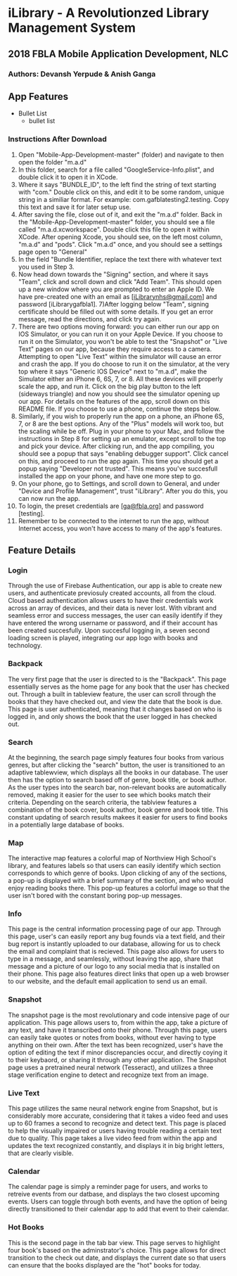 # iLibrary - A Revolutionzed Library Management System

## 2018 FBLA Mobile Application Development, NLC

### Authors: Devansh Yerpude & Anish Ganga

## App Features

* Bullet List
    * bullet list

### Instructions After Download

1) Open "Mobile-App-Development-master" (folder) and navigate to then open the folder "m.a.d"
2) In this folder, search for a file called "GoogleService-Info.plist", and double click it to open it in XCode. 
3) Where it says "BUNDLE_ID", to the left find the string of text starting with "com." Double click on this, and edit it to be some random, unique string in a similiar format. For example: com.gafblatesting2.testing. Copy this text and save it for later setup use. 
4) After saving the file, close out of it, and exit the "m.a.d" folder. Back in the "Mobile-App-Development-master" folder, you should see a file called "m.a.d.xcworkspace". Double click this file to open it within XCode. After opening Xcode, you should see, on the left most column, "m.a.d" and "pods". Click "m.a.d" once, and you should see a settings page open to "General" 
5) In the field "Bundle Identifier, replace the text there with whatever text you used in Step 3. 
6) Now head down towards the "Signing" section, and where it says "Team", click and scroll down and click "Add Team". This should open up a new window where you are prompted to enter an Apple ID. We have pre-created one with an email as [iLibrarynhs@gmail.com] and password [iLibrarygafbla1]. 
7)After logging below "Team", signing certificate should be filled out with some details. If you get an error message, read the directions, and click try again. 
8) There are two options moving forward: you can either run our app on IOS Simulator, or you can run it on your Apple Device. If you choose to run it on the Simulator, you won't be able to test the "Snapshot" or "Live Text" pages on our app, because they require access to a camera. Attempting to open "Live Text" within the simulator will cause an error and crash the app. If you do choose to run it on the simulator, at the very top where it says "Generic IOS Device" next to "m.a.d", make the Simulator either an iPhone 6, 6S, 7, or 8. All these devices will properly scale the app, and run it. Click on the big play button to the left (sideways triangle) and now you should see the simulator opening up our app. For details on the features of the app, scroll down on this README file. If you choose to use a phone, continue the steps below. 
9) Similarly, if you wish to properly run the app on a phone, an iPhone 6S, 7, or 8 are the best options. Any of the "Plus" models will work too, but the scaling while be off. Plug in your phone to your Mac, and follow the instructions in Step 8 for setting up an emulator, except scroll to the top and pick your device. After clicking run, and the app compiling, you should see a popup that says "enabling debugger support". Click cancel on this, and proceed to run the app again. This time you should get a popup saying "Developer not trusted". This means you've succesfull installed the app on your phone, and have one more step to go. 
10) On your phone, go to Settings, and scroll down to General, and under "Device and Profile Management", trust "iLibrary". After you do this, you can now run the app. 
11) To login, the preset credentials are [ga@fbla.org] and password [testing].
12) Remember to be connected to the internet to run the app, without Internet access, you won't have access to many of the app's features. 

## Feature Details

### Login

Through the use of Firebase Authentication, our app is able to create new users, and authenticate previosuly created accounts, all from the cloud. Cloud based authentication allows users to have their credentials work across an array of devices, and their data is never lost. With vibrant and seamless error and success messages, the user can easily identify if they have entered the wrong username or password, and if their account has been created succesfully. Upon succesful logging in, a seven second loading screen is played, integrating our app logo with books and technology. 

### Backpack 

The very first page that the user is directed to is the "Backpack". This page essentially serves as the home page for any book that the user has checked out. Through a built in tableview feature, the user can scroll through the books that they have checked out, and view the date that the book is due. This page is user authenticated, meaning that it changes based on who is logged in, and only shows the book that the user logged in has checked out. 

### Search 

At the beginning, the search page simply features four books from various genres, but after clicking the "search" button, the user is transitioned to an adaptive tablewview, which displays all the books in our database. The user then has the option to search based off of genre, book title, or book author. As the user types into the search bar, non-relevant books are automatically removed, making it easier for the user to see which books match their criteria. Depending on the search criteria, the tablview features a combination of the book cover, book author, book genre and book title. This constant updating of search results makees it easier for users to find books in a potentially large database of books. 

### Map

The interactive map features a colorful map of Northview High School's library, and features labels so that users can easily identify which section corresponds to which genre of books. Upon clicking of any of the sections, a pop-up is displayed with a brief summary of the section, and who would enjoy reading books there. This pop-up features a colorful image so that the user isn't bored with the constant boring pop-up messages. 

### Info

This page is the central information processing page of our app. Through this page, user's can easily report any bug founds via a text field, and their bug report is instantly uploaded to our database, allowing for us to check the email and complaint that is recieved. This page also allows for users to type in a message, and seamlessly, without leaving the app, share that message and a picture of our logo to any social media that is installed on their phone. This page also features direct links that open up a web browser to our website, and the default email application to send us an email. 

### Snapshot

The snapshot page is the most revolutionary and code intensive page of our application. This page allows users to, from within the app, take a picture of any text, and have it transcribed onto their phone. Through this page, users can easily take quotes or notes from books, without ever having to type anything on their own. After the text has been recognized, user's have the option of editing the text if minor discrepancies occur, and directly coying it to their keybaord, or sharing it through any other application. The Snapshot page uses a pretrained neural network (Tesseract), and utilizes a three stage verification engine to detect and recognize text from an image. 

### Live Text

This page utilizes the same neural network engine from Snapshot, but is considerably more accurate, considering that it takes a video feed and uses up to 60 frames a second to recognize and detect text. This page is placed to help the visually impaired or users  having trouble reading a certain text due to quality. This page takes a live video feed from within the app and updates the text recognized constantly, and displays it in big bright letters, that are clearly visible. 

### Calendar

The calendar page is simply a reminder page for users, and works to retreive events from our datbase, and displays the two closest upcoming events. Users can toggle through both events, and have the option of being directly transitioned to their calendar app to add that event to their calendar. 

### Hot Books

This is the second page in the tab bar view. This page serves to highlight four book's based on the adminstrator's choice. This page allows for direct transition to the check out date, and displays the current date so that users can ensure that the books displayed are the "hot" books for today. 
